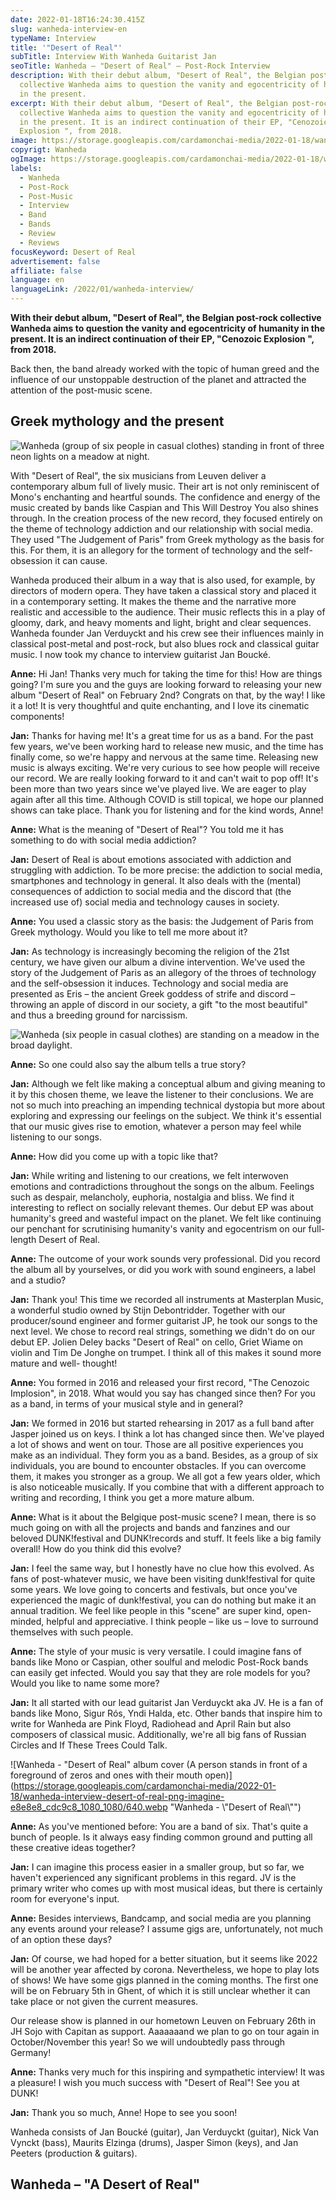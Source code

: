 ```yaml
---
date: 2022-01-18T16:24:30.415Z
slug: wanheda-interview-en
typeName: Interview
title: '"Desert of Real"'
subTitle: Interview With Wanheda Guitarist Jan
seoTitle: Wanheda – "Desert of Real" – Post-Rock Interview
description: With their debut album, "Desert of Real", the Belgian post-rock
  collective Wanheda aims to question the vanity and egocentricity of humanity
  in the present.
excerpt: With their debut album, "Desert of Real", the Belgian post-rock
  collective Wanheda aims to question the vanity and egocentricity of humanity
  in the present. It is an indirect continuation of their EP, "Cenozoic
  Explosion ", from 2018.
image: https://storage.googleapis.com/cardamonchai-media/2022-01-18/wanheda-interview-jpg-imagine-080808_433e31_1024_768/640.webp
copyrigt: Wanheda
ogImage: https://storage.googleapis.com/cardamonchai-media/2022-01-18/wanheda-interview-fb-png-imagine-080808_3b2c18_1200_628/640.webp
labels:
  - Wanheda
  - Post-Rock
  - Post-Music
  - Interview
  - Band
  - Bands
  - Review
  - Reviews
focusKeyword: Desert of Real
advertisement: false
affiliate: false
language: en
languageLink: /2022/01/wanheda-interview/
---
```

**With their debut album, "Desert of Real", the Belgian post-rock collective Wanheda aims to question the vanity and egocentricity of humanity in the present. It is an indirect continuation of their EP, "Cenozoic Explosion ", from 2018.**

Back then, the band already worked with the topic of human greed and the influence of our unstoppable destruction of the planet and attracted the attention of the post-music scene.

## Greek mythology and the present

![Wanheda (group of six people in casual clothes) standing in front of three neon lights on a meadow at night.](https://storage.googleapis.com/cardamonchai-media/2022-01-18/wanheda-interview-dark-jpg-imagine-080808_16191a_1024_768/640.webp "Wanheda")

With "Desert of Real", the six musicians from Leuven deliver a contemporary album full of lively music. Their art is not only reminiscent of Mono's enchanting and heartful sounds. The confidence and energy of the music created by bands like Caspian and This Will Destroy You also shines through. In the creation process of the new record, they focused entirely on the theme of technology addiction and our relationship with social media. They used "The Judgement of Paris" from Greek mythology as the basis for this. For them, it is an allegory for the torment of technology and the self-obsession it can cause.

Wanheda produced their album in a way that is also used, for example, by directors of modern opera. They have taken a classical story and placed it in a contemporary setting. It makes the theme and the narrative more realistic and accessible to the audience. Their music reflects this in a play of gloomy, dark, and heavy moments and light, bright and clear sequences. Wanheda founder Jan Verduyckt and his crew see their influences mainly in classical post-metal and post-rock, but also blues rock and classical guitar music. I now took my chance to interview guitarist Jan Boucké.

**Anne:** Hi Jan! Thanks very much for taking the time for this! How are things going? I'm sure you and the guys are looking forward to releasing your new album "Desert of Real" on February 2nd? Congrats on that, by the way! I like it a lot! It is very thoughtful and quite enchanting, and I love its cinematic components!

**Jan:** Thanks for having me! It's a great time for us as a band. For the past few years, we've been working hard to release new music, and the time has finally come, so we're happy and nervous at the same time. Releasing new music is always exciting. We're very curious to see how people will receive our record. We are really looking forward to it and can't wait to pop off! It's been more than two years since we've played live. We are eager to play again after all this time. Although COVID is still topical, we hope our planned shows can take place. Thank you for listening and for the kind words, Anne!

**Anne:** What is the meaning of "Desert of Real"? You told me it has something to do with social media addiction?

**Jan:** Desert of Real is about emotions associated with addiction and struggling with addiction. To be more precise: the addiction to social media, smartphones and technology in general. It also deals with the (mental) consequences of addiction to social media and the discord that (the increased use of) social media and technology causes in society. 

**Anne:** You used a classic story as the basis: the Judgement of Paris from Greek mythology. Would you like to tell me more about it?

**Jan:** As technology is increasingly becoming the religion of the 21st century, we have given our album a divine intervention. We've used the story of the Judgement of Paris as an allegory of the throes of technology and the self-obsession it induces. Technology and social media are presented as Eris – the ancient Greek goddess of strife and discord –throwing an apple of discord in our society, a gift "to the most beautiful" and thus a breeding ground for narcissism.

![Wanheda (six people in casual clothes) are standing on a meadow in the broad daylight.](https://storage.googleapis.com/cardamonchai-media/2022-01-18/wanheda-interview-light-jpg-imagine-f8f8f8_b4ae9e_1024_768/640.webp "Wanheda")

**Anne:** So one could also say the album tells a true story?

**Jan:** Although we felt like making a conceptual album and giving meaning to it by this chosen theme, we leave the listener to their conclusions. We are not so much into preaching an impending technical dystopia but more about exploring and expressing our feelings on the subject. We think it's essential that our music gives rise to emotion, whatever a person may feel while listening to our songs.

**Anne:** How did you come up with a topic like that?

**Jan:** While writing and listening to our creations, we felt interwoven emotions and contradictions throughout the songs on the album. Feelings such as despair, melancholy, euphoria, nostalgia and bliss. We find it interesting to reflect on socially relevant themes. Our debut EP was about humanity's greed and wasteful impact on the planet. We felt like continuing our penchant for scrutinising humanity's vanity and egocentrism on our full-length Desert of Real.

**Anne:** The outcome of your work sounds very professional. Did you record the album all by yourselves, or did you work with sound engineers, a label and a studio?

**Jan:** Thank you! This time we recorded all instruments at Masterplan Music, a wonderful studio owned by Stijn Debontridder. Together with our producer/sound engineer and former guitarist JP, he took our songs to the next level. We chose to record real strings, something we didn't do on our debut EP. Jolien Deley backs "Desert of Real" on cello, Griet Wiame on violin and Tim De Jonghe on trumpet. I think all of this makes it sound more mature and well-
thought!

**Anne:** You formed in 2016 and released your first record, "The Cenozoic Implosion", in 2018. What would you say has changed since then? For you as a band, in terms of your musical style and in general?

**Jan:** We formed in 2016 but started rehearsing in 2017 as a full band after Jasper joined us on keys. I think a lot has changed since then. We've played a lot of shows and went on tour. Those are all positive experiences you make as an individual. They form you as a band. Besides, as a group of six individuals, you are bound to encounter obstacles. If you can overcome them, it makes you stronger as a group. We all got a few years older, which is also noticeable musically. If you combine that with a different approach to writing and recording, I think you get a more mature album.

**Anne:** What is it about the Belgique post-music scene? I mean, there is so much going on with all the projects and bands and fanzines and our beloved DUNK!festival and DUNK!records and stuff. It feels like a big family overall! How do you think did this evolve?

**Jan:** I feel the same way, but I honestly have no clue how this evolved. As fans of post-whatever music, we have been visiting dunk!festival for quite some years. We love going to concerts and festivals, but once you've experienced the magic of dunk!festival, you can do nothing but make it an annual tradition. We feel like people in this "scene" are super kind, open-minded, helpful and appreciative. I think people – like us – love to surround themselves with such people.

**Anne:** The style of your music is very versatile. I could imagine fans of bands like Mono or Caspian, other soulful and melodic Post-Rock bands can easily get infected. Would you say that they are role models for you? Would you like to name some more?

**Jan:** It all started with our lead guitarist Jan Verduyckt aka JV. He is a fan of bands like Mono, Sigur Rós, Yndi Halda, etc. Other bands that inspire him to write for Wanheda are Pink Floyd, Radiohead and April Rain but also composers of classical music. Additionally, we're all big fans of Russian Circles and If These Trees Could Talk.

![Wanheda - "Desert of Real" album cover (A person stands in front of a foreground of zeros and ones with their mouth open)](https://storage.googleapis.com/cardamonchai-media/2022-01-18/wanheda-interview-desert-of-real-png-imagine-e8e8e8_cdc9c8_1080_1080/640.webp "Wanheda - \\"Desert of Real\\"")

**Anne:** As you've mentioned before: You are a band of six. That's quite a bunch of people. Is it always easy finding common ground and putting all these creative ideas together?

**Jan:** I can imagine this process easier in a smaller group, but so far, we haven't experienced any significant problems in this regard. JV is the primary writer who comes up with most musical ideas, but there is certainly room for everyone's input.

**Anne:** Besides interviews, Bandcamp, and social media are you planning any events around your release? I assume gigs are, unfortunately, not much of an option these days?

**Jan:** Of course, we had hoped for a better situation, but it seems like 2022 will be another year affected by corona. Nevertheless, we hope to play lots of shows! We have some gigs planned in the coming months. The first one will be on February 5th in Ghent, of which it is still unclear whether it can take place or not given the current measures.

Our release show is planned in our hometown Leuven on February 26th in JH Sojo with Capitan as support. Aaaaaaand we plan to go on tour again in October/November this year! So we will undoubtedly pass through Germany!

**Anne:** Thanks very much for this inspiring and sympathetic interview! It was a pleasure! I wish you much success with "Desert of Real"! See you at DUNK!

**Jan:** Thank you so much, Anne! Hope to see you soon!

Wanheda consists of Jan Boucké (guitar), Jan Verduyckt (guitar), Nick Van Vynckt (bass), Maurits Elzinga (drums), Jasper Simon (keys), and Jan Peeters (production & guitars).

## Wanheda – "A Desert of Real"

<YouTube id="ZAAJVQ4YBf8" />
